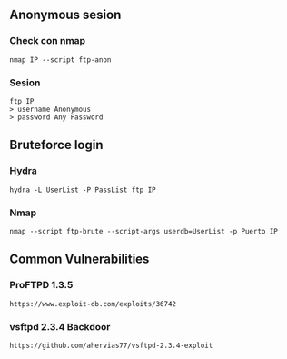 ## Anonymous sesion
### Check con nmap
```
nmap IP --script ftp-anon
```
### Sesion
```
ftp IP
> username Anonymous
> password Any Password
```

## Bruteforce login
### Hydra
```
hydra -L UserList -P PassList ftp IP 
```
### Nmap
```
nmap --script ftp-brute --script-args userdb=UserList -p Puerto IP
```
## Common Vulnerabilities

### ProFTPD 1.3.5
```
https://www.exploit-db.com/exploits/36742
```
### vsftpd 2.3.4 Backdoor
```
https://github.com/ahervias77/vsftpd-2.3.4-exploit
```
